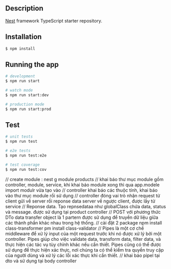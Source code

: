 
## Description

[Nest](https://github.com/nestjs/nest) framework TypeScript starter repository.

## Installation

```bash
$ npm install
```

## Running the app

```bash
# development
$ npm run start

# watch mode
$ npm run start:dev

# production mode
$ npm run start:prod
```

## Test

```bash
# unit tests
$ npm run test

# e2e tests
$ npm run test:e2e

# test coverage
$ npm run test:cov
```


// create module : nest g module products
// khai báo thư mục module gồm controller, module, service, khi khai báo module xong thì qua app.modele import modulr vừa tạo vào
// controller khai báo các thuộc tính, khai báo vào thư mục module  rồi sử dụng
// controller đóng vai trò nhận request từ client gửi về server rồi reponse data server  về ngược client, được lấy từ service
// Reponse data. Tạo repnsedataa như globalClass chứa data, status và message. được sử dụng tại product controller 
// POST với phương thức DTo  data transfer object là 1 partern được sử dụng để truyền dữ liệu giữa các thành phần khác nhau trong hệ thống. 
// cài đặt 2 package npm install class-transformer pm install class-validator
// Pipes là một cơ chế middleware để xử lý input của một request trước khi nó được xử lý bởi một controller. Pipes giúp cho việc validate data, transform data, filter data, và thực hiện các tác vụ tùy chỉnh khác nếu cần thiết. Pipes cũng có thể được sử dụng để thực hiện xác thực, nơi chúng ta có thể kiểm tra quyền truy cập của người dùng và xử lý các lỗi xác thực khi cần thiết. 
// khai báo pipel tại dto và sử dụng tại body controller 